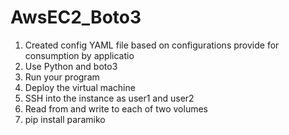 # AwsEC2_Boto3
1) Created config YAML file based on configurations provide for consumption by applicatio 
2) Use Python and boto3
3) Run your program
4) Deploy the virtual machine
5) SSH into the instance as user1 and user2
6) Read from and write to each of two volumes
7) pip install  paramiko 



